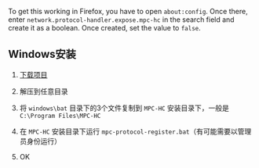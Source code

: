 To get this working in Firefox, you have to open `about:config`. Once there, enter `network.protocol-handler.expose.mpc-hc` in the search field and create it as a boolean. Once created, set the value to `false`.

## Windows安装
1. [下载项目](https://github.com/northsea4/mpc-protocol/archive/refs/heads/main.zip)

2. 解压到任意目录
3. 将 `windows\bat` 目录下的3个文件复制到 `MPC-HC` 安装目录下，一般是`C:\Program Files\MPC-HC`
4. 在 `MPC-HC` 安装目录下运行 `mpc-protocol-register.bat`（有可能需要以管理员身份运行）
5. OK